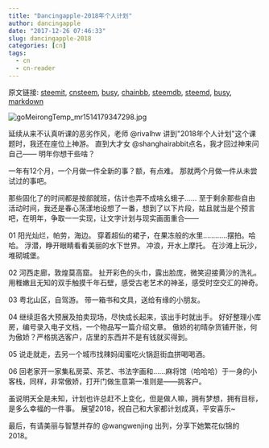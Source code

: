 ```yaml
---
title: "Dancingapple-2018年个人计划"
author: dancingapple
date: "2017-12-26 07:46:33"
slug: dancingapple-2018
categories: [cn]
tags: 
  - cn
  - cn-reader
---
```


原文链接: [steemit](https://steemit.com), [cnsteem](https://cnsteem.com), [busy](https://busy.org), [chainbb](https://chainbb.com), [steemdb](https://steemdb.com), [steemd](https://steemd.com), [busy](https://busy.org), [markdown](https://raw.githubusercontent.com/pzhaonet/steem_dancingapple/master/content/post/dancingapple-2018.md)

![goMeirongTemp_mr1514179347298.jpg](https://steemitimages.com/DQmR9UP1Rupqh2TEne1hWH6HKjYLMxFQgDzqnmHiYGxKvAg/goMeirongTemp_mr1514179347298.jpg)

延续从来不认真听课的恶劣作风，老师 @rivalhw 讲到"2018年个人计划"这个课题时，我还在座位上神游。
直到大才女 @shanghairabbit点名，我才回过神来问自己——
明年你想干些啥？

一年有12个月，一个月做一件全新的事？额，有点难。
那就两个月做一件从未尝试过的事吧。

那些固化了的时间都是按部就班，估计也弄不成啥幺蛾子……
至于剩余那些自由活动时间，我还是春心荡漾地设想了一番，想到了以下片段，姑且就当是个预言吧，在明年，争取一一实现，让文字计划与现实画面重合——

01
阳光灿烂，帕劳，海边。
穿着超仙的裙子，在果冻般的水里…………摆拍。哈哈。
浮潜，睁开眼睛看看美丽的水下世界。
冲浪，开水上摩托。
在沙滩上玩沙，堆砌城堡。

02
河西走廊，敦煌莫高窟。
扯开彩色的头巾，露出脸庞，微笑迎接黄沙的洗礼。
用稚嫩且无知的双手触摸千年石壁，感受古老艺术的神圣，感受时空交汇的神奇。

03
粤北山区，自驾游。
带一箱书和文具，送给有缘的小朋友。

04
继续逛各大预展及拍卖现场，尽快成长起来，该出手时就出手。
好好整理小库房，编号录入电子文档，一个物品写一篇介绍文章。
傲娇的初晴杂货铺开张，何为傲娇？严格挑选客户，店里的东西并不是有钱就买得到。

05
说走就走，去另一个城市找辣妈闺蜜吃火锅逛街血拼喝喝酒。

06
回老家开一家集私房菜、茶艺、书法字画和……麻将馆（哈哈哈）于一身的小客栈，同样，非常傲娇，打开门做生意第一准则是——挑客户。

虽说明天全是未知，计划也许总赶不上变化，但是做人嘛，拥有梦想，拥有目标，是多么幸福的一件事。
展望2018，祝自己和大家都计划成真，平安喜乐~

最后，有请美丽与智慧并存的 @wangwenjing 出列，分享下她繁花似锦的2018。
